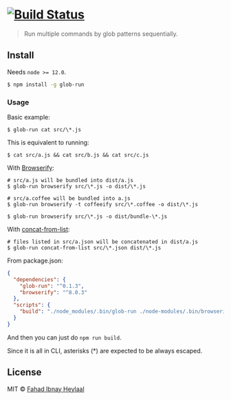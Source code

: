 #  [![Build Status](https://secure.travis-ci.org/fahad19/glob-run.png?branch=master)](http://travis-ci.org/fahad19/glob-run)

> Run multiple commands by glob patterns sequentially.

## Install

Needs `node >= 12.0`.

```sh
$ npm install -g glob-run
```

### Usage

Basic example:

    $ glob-run cat src/\*.js

This is equivalent to running:

    $ cat src/a.js && cat src/b.js && cat src/c.js

With [Browserify](https://www.npmjs.com/package/browserify):

    # src/a.js will be bundled into dist/a.js
    $ glob-run browserify src/\*.js -o dist/\*.js

    # src/a.coffee will be bundled into a.js
    $ glob-run browserify -t coffeeify src/\*.coffee -o dist/\*.js

    $ glob-run browserify src/\*.js -o dist/bundle-\*.js

With [concat-from-list](https://www.npmjs.com/package/concat-from-list):

    # files listed in src/a.json will be concatenated in dist/a.js
    $ glob-run concat-from-list src/\*.json dist/\*.js

From package.json:

```json
{
  "dependencies": {
    "glob-run": "^0.1.3",
    "browserify": "^8.0.3"
  },
  "scripts": {
    "build": "./node_modules/.bin/glob-run ./node-modules/.bin/browserify src/\\*.js dist/\\*js"
  }
}
```

And then you can just do `npm run build`.

Since it is all in CLI, asterisks (*) are expected to be always escaped.

## License

MIT © [Fahad Ibnay Heylaal](http://fahad19.com)
